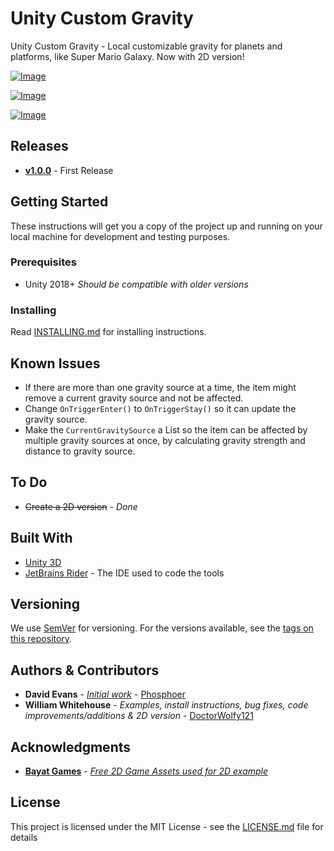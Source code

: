# Unity Custom Gravity
 
 Unity Custom Gravity - Local customizable gravity for planets and platforms, like Super Mario Galaxy. Now with 2D version!
 
 [![Image](https://i.gyazo.com/bc64b11dd1f73dc6bbb21a188de3cbca.gif)](https://gyazo.com/bc64b11dd1f73dc6bbb21a188de3cbca)
 
 [![Image](https://i.gyazo.com/eff8ec9c7a81d9058af8bcce01471892.gif)](https://gyazo.com/eff8ec9c7a81d9058af8bcce01471892)
 
 [![Image](https://i.gyazo.com/ac2345c1cbb311ddbf6dfe97b19084d8.gif)](https://gyazo.com/ac2345c1cbb311ddbf6dfe97b19084d8)

## Releases
- [**v1.0.0**](https://github.com/DoctorWolfy121/UnityCustomGravity/releases/tag/v1.0.0) - First Release

## Getting Started

These instructions will get you a copy of the project up and running on your local machine for development and testing purposes.

### Prerequisites

- Unity 2018+ *Should be compatible with older versions*

### Installing

Read [INSTALLING.md](https://github.com/DoctorWolfy121/UnityCustomGravity/blob/master/INSTALLING.md) for installing instructions.

## Known Issues
- If there are more than one gravity source at a time, the item might remove a current gravity source and not be affected.
- Change `OnTriggerEnter()` to `OnTriggerStay()` so it can update the gravity source.
- Make the `CurrentGravitySource` a List so the item can be affected by multiple gravity sources at once, by calculating gravity strength and distance to gravity source.

## To Do
 - <s>Create a 2D version</s> - *Done*

## Built With

- [Unity 3D](https://unity.com/)
- [JetBrains Rider](https://www.jetbrains.com/rider/) - The IDE used to code the tools

## Versioning

We use [SemVer](http://semver.org/) for versioning. For the versions available, see the [tags on this repository](https://github.com/DoctorWolfy121/UnityCustomGravity/tags). 

## Authors & Contributors

- **David Evans** - [*Initial work*](https://gist.github.com/phosphoer/a283cdbeca5d2160d5eed318d0362826) - [Phosphoer](https://github.com/phosphoer)
- **William Whitehouse** - *Examples, install instructions, bug fixes, code improvements/additions & 2D version* - [DoctorWolfy121](https://github.com/DoctorWolfy121)

## Acknowledgments

- [**Bayat Games**](https://assetstore.unity.com/publishers/26641) - [*Free 2D Game Assets used for 2D example*](https://assetstore.unity.com/packages/2d/environments/free-platform-game-assets-85838)

## License

This project is licensed under the MIT License - see the [LICENSE.md](LICENSE.md) file for details
